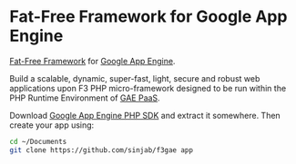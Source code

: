 # Fat-Free Framework for Google App Engine
[Fat-Free Framework](http://fatfreeframework.com/home) for [Google App Engine](https://cloud.google.com/appengine/docs/php/).

Build a scalable, dynamic, super-fast, light, secure and robust web applications upon F3 PHP micro-framework designed to be run within the PHP Runtime Environment of [GAE PaaS](https://cloud.google.com/appengine/docs).

Download [Google App Engine PHP SDK](https://cloud.google.com/appengine/downloads#Google_App_Engine_SDK_for_PHP) and extract it somewhere. Then create your app using:
```BASH
cd ~/Documents
git clone https://github.com/sinjab/f3gae app
```
